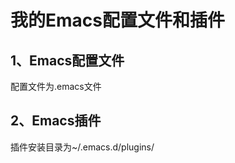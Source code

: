 ﻿我的Emacs配置文件和插件
=======================

1、Emacs配置文件
----------------
配置文件为.emacs文件

2、Emacs插件
-------------
插件安装目录为~/.emacs.d/plugins/
